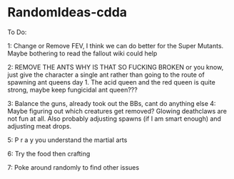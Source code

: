 # RandomIdeas-cdda
To Do: 

1: Change or Remove FEV, I think we can do better for the Super Mutants. Maybe bothering to read the fallout wiki could help

2: REMOVE THE ANTS WHY IS THAT SO FUCKING BROKEN or you know, just give the character a single ant rather than going to the route of spawning ant queens day 1. The acid queen and the red queen is quite strong, maybe keep fungicidal ant queen???

3: Balance the guns, already took out the BBs, cant do anything else
4: Maybe figuring out which creatures get removed? Glowing deathclaws are not fun at all. Also probably adjusting spawns (if I am smart enough) and adjusting meat drops.

5: P r a y you understand the martial arts

6: Try the food then crafting

7: Poke around randomly to find other issues
